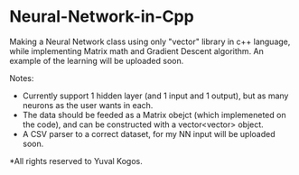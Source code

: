 # Neural-Network-in-Cpp
Making a Neural Network class using only "vector" library in c++ language, while implementing Matrix math and Gradient Descent algorithm.
An example of the learning will be uploaded soon.

Notes:
- Currently support 1 hidden layer (and 1 input and 1 output), but as many neurons as the user wants in each.
- The data should be feeded as a Matrix obejct (which implemeneted on the code), and can be constructed with a vector<vector<double>> object.
- A CSV parser to a correct dataset, for my NN input will be uploaded soon.

*All rights reserved to Yuval Kogos.

